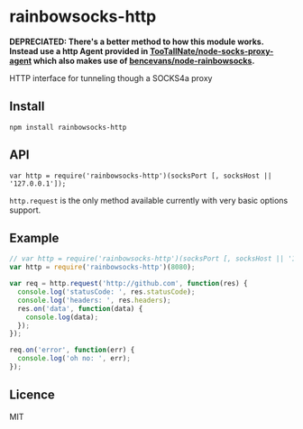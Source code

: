 # rainbowsocks-http

**DEPRECIATED: There's a better method to how this module works. Instead use a http Agent provided in [TooTallNate/node-socks-proxy-agent](https://github.com/TooTallNate/node-socks-proxy-agent) which also makes use of [bencevans/node-rainbowsocks](https://github.com/bencevans/node-rainbowsocks).**

HTTP interface for tunneling though a SOCKS4a proxy

## Install

`npm install rainbowsocks-http`

## API

`var http = require('rainbowsocks-http')(socksPort [, socksHost || '127.0.0.1']);`

`http.request` is the only method available currently with very basic options support.

## Example

```javascript
// var http = require('rainbowsocks-http')(socksPort [, socksHost || '127.0.0.1']);
var http = require('rainbowsocks-http')(8080);

var req = http.request('http://github.com', function(res) {
  console.log('statusCode: ', res.statusCode);
  console.log('headers: ', res.headers);
  res.on('data', function(data) {
    console.log(data);
  });
});

req.on('error', function(err) {
  console.log('oh no: ', err);
});
```

## Licence

MIT
